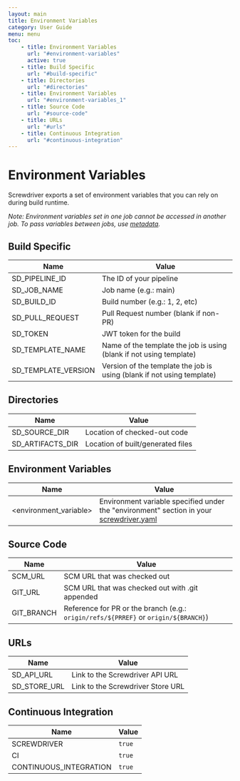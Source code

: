 ```yaml
---
layout: main
title: Environment Variables
category: User Guide
menu: menu
toc:
    - title: Environment Variables
      url: "#environment-variables"
      active: true
    - title: Build Specific
      url: "#build-specific"
    - title: Directories
      url: "#directories"
    - title: Environment Variables
      url: "#environment-variables_1"
    - title: Source Code
      url: "#source-code"
    - title: URLs
      url: "#urls"
    - title: Continuous Integration
      url: "#continuous-integration"
---
```

# Environment Variables

Screwdriver exports a set of environment variables that you can rely on during build runtime.

_Note: Environment variables set in one job cannot be accessed in another job. To pass variables between jobs, use [metadata](./metadata)._

## Build Specific

| Name | Value |
|------|-------|
| SD_PIPELINE_ID | The ID of your pipeline |
| SD_JOB_NAME | Job name (e.g.: main) |
| SD_BUILD_ID | Build number (e.g.: 1, 2, etc) |
| SD_PULL_REQUEST | Pull Request number (blank if non-PR) |
| SD_TOKEN | JWT token for the build |
| SD_TEMPLATE_NAME | Name of the template the job is using (blank if not using template) |
| SD_TEMPLATE_VERSION | Version of the template the job is using (blank if not using template)|

## Directories

| Name | Value |
|------|-------|
| SD_SOURCE_DIR | Location of checked-out code |
| SD_ARTIFACTS_DIR | Location of built/generated files |

## Environment Variables

| Name | Value |
|------|-------|
| &lt;environment_variable&gt; | Environment variable specified under the "environment" section in your [screwdriver.yaml](configuration/) |

## Source Code

| Name | Value |
|------|-------|
| SCM_URL | SCM URL that was checked out |
| GIT_URL | SCM URL that was checked out with .git appended |
| GIT_BRANCH | Reference for PR or the branch (e.g.: `origin/refs/${PRREF}` or `origin/${BRANCH}`) |

## URLs

| Name | Value |
|------|-------|
| SD_API_URL | Link to the Screwdriver API URL |
| SD_STORE_URL | Link to the Screwdriver Store URL |


## Continuous Integration

| Name | Value |
|------|-------|
| SCREWDRIVER | `true` |
| CI | `true` |
| CONTINUOUS_INTEGRATION | `true` |
